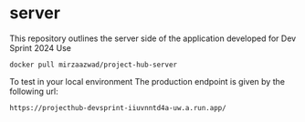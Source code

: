 # server
This repository outlines the server side of the application developed for Dev Sprint 2024
Use
```
docker pull mirzaazwad/project-hub-server
```
To test in your local environment
The production endpoint is given by the following url:
```
https://projecthub-devsprint-iiuvnntd4a-uw.a.run.app/
```
